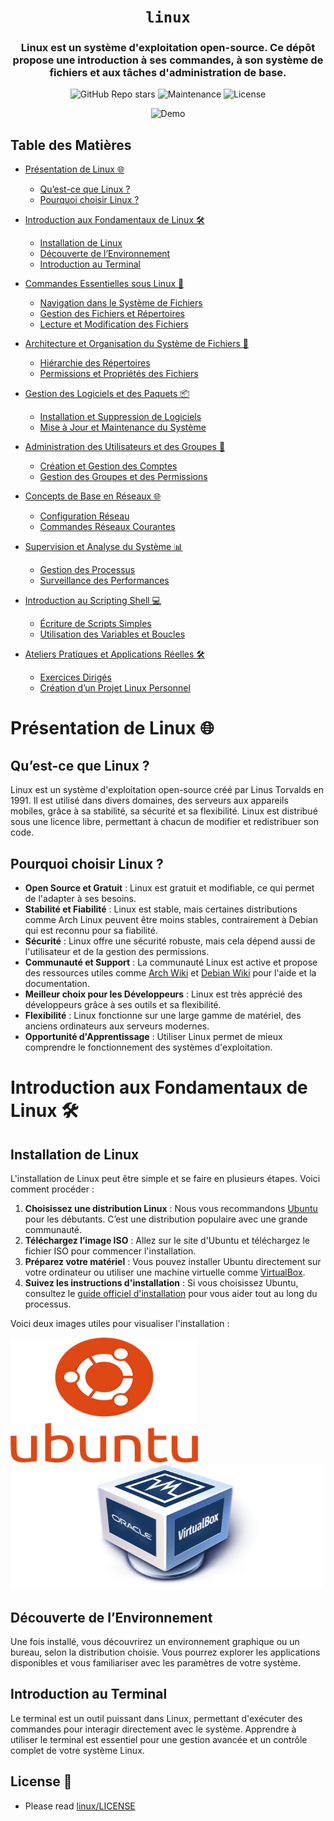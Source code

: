 <div align="center">

# `linux`

<h3>
    Linux est un système d'exploitation open-source. Ce dépôt propose une introduction à ses commandes, à son système de fichiers et aux tâches d'administration de base.
</h3>

<!-- Badges -->

![GitHub Repo stars](https://img.shields.io/github/stars/nemo256/linux?style=for-the-badge)
![Maintenance](https://shields.io/maintenance/yes/2024?style=for-the-badge)
![License](https://shields.io/github/license/nemo256/linux?style=for-the-badge)

<!-- Demo image -->

![Demo](demo.png)

</div>

<!-- TABLE OF CONTENTS -->

## Table des Matières

- [Présentation de Linux 🌐](#présentation-de-linux)

  - [Qu’est-ce que Linux ?](#quest-ce-que-linux)
  - [Pourquoi choisir Linux ?](#pourquoi-choisir-linux)

- [Introduction aux Fondamentaux de Linux 🛠️](#introduction-aux-fondamentaux-de-linux)

  - [Installation de Linux](#installation-de-linux)
  - [Découverte de l’Environnement](#découverte-de-lenvironnement)
  - [Introduction au Terminal](#introduction-au-terminal)

- [Commandes Essentielles sous Linux 📜](#commandes-essentielles-sous-linux)

  - [Navigation dans le Système de Fichiers](#navigation-dans-le-système-de-fichiers)
  - [Gestion des Fichiers et Répertoires](#gestion-des-fichiers-et-répertoires)
  - [Lecture et Modification des Fichiers](#lecture-et-modification-des-fichiers)

- [Architecture et Organisation du Système de Fichiers 📂](#architecture-et-organisation-du-système-de-fichiers)

  - [Hiérarchie des Répertoires](#hiérarchie-des-répertoires)
  - [Permissions et Propriétés des Fichiers](#permissions-et-propriétés-des-fichiers)

- [Gestion des Logiciels et des Paquets 📦](#gestion-des-logiciels-et-des-paquets)

  - [Installation et Suppression de Logiciels](#installation-et-suppression-de-logiciels)
  - [Mise à Jour et Maintenance du Système](#mise-à-jour-et-maintenance-du-système)

- [Administration des Utilisateurs et des Groupes 👤](#administration-des-utilisateurs-et-des-groupes)

  - [Création et Gestion des Comptes](#création-et-gestion-des-comptes)
  - [Gestion des Groupes et des Permissions](#gestion-des-groupes-et-des-permissions)

- [Concepts de Base en Réseaux 🌐](#concepts-de-base-en-réseaux)

  - [Configuration Réseau](#configuration-réseau)
  - [Commandes Réseaux Courantes](#commandes-réseaux-courantes)

- [Supervision et Analyse du Système 📊](#supervision-et-analyse-du-système)

  - [Gestion des Processus](#gestion-des-processus)
  - [Surveillance des Performances](#surveillance-des-performances)

- [Introduction au Scripting Shell 💻](#introduction-au-scripting-shell)

  - [Écriture de Scripts Simples](#écriture-de-scripts-simples)
  - [Utilisation des Variables et Boucles](#utilisation-des-variables-et-boucles)

- [Ateliers Pratiques et Applications Réelles 🛠️](#ateliers-pratiques-et-applications-réelles)
  - [Exercices Dirigés](#exercices-dirigés)
  - [Création d’un Projet Linux Personnel](#création-dun-projet-linux-personnel)

# Présentation de Linux 🌐

## Qu’est-ce que Linux ?

Linux est un système d'exploitation open-source créé par Linus Torvalds en 1991. Il est utilisé dans divers domaines, des serveurs aux appareils mobiles, grâce à sa stabilité, sa sécurité et sa flexibilité. Linux est distribué sous une licence libre, permettant à chacun de modifier et redistribuer son code.

## Pourquoi choisir Linux ?

- **Open Source et Gratuit** : Linux est gratuit et modifiable, ce qui permet de l'adapter à ses besoins.
- **Stabilité et Fiabilité** : Linux est stable, mais certaines distributions comme Arch Linux peuvent être moins stables, contrairement à Debian qui est reconnu pour sa fiabilité.
- **Sécurité** : Linux offre une sécurité robuste, mais cela dépend aussi de l'utilisateur et de la gestion des permissions.
- **Communauté et Support** : La communauté Linux est active et propose des ressources utiles comme [Arch Wiki](https://wiki.archlinux.org) et [Debian Wiki](https://wiki.debian.org) pour l'aide et la documentation.
- **Meilleur choix pour les Développeurs** : Linux est très apprécié des développeurs grâce à ses outils et sa flexibilité.
- **Flexibilité** : Linux fonctionne sur une large gamme de matériel, des anciens ordinateurs aux serveurs modernes.
- **Opportunité d'Apprentissage** : Utiliser Linux permet de mieux comprendre le fonctionnement des systèmes d'exploitation.

# Introduction aux Fondamentaux de Linux 🛠️

## Installation de Linux

L'installation de Linux peut être simple et se faire en plusieurs étapes. Voici comment procéder :

1. **Choisissez une distribution Linux** : Nous vous recommandons [Ubuntu](https://ubuntu.com/download) pour les débutants. C’est une distribution populaire avec une grande communauté.
2. **Téléchargez l’image ISO** : Allez sur le site d'Ubuntu et téléchargez le fichier ISO pour commencer l'installation.
3. **Préparez votre matériel** : Vous pouvez installer Ubuntu directement sur votre ordinateur ou utiliser une machine virtuelle comme [VirtualBox](https://www.virtualbox.org/).
4. **Suivez les instructions d'installation** : Si vous choisissez Ubuntu, consultez le [guide officiel d'installation](https://ubuntu.com/tutorials/install-ubuntu-desktop#1-overview) pour vous aider tout au long du processus.

Voici deux images utiles pour visualiser l'installation :

[<img src="./images/ubuntu.png" width="300" height="200" />](https://ubuntu.com/download)  
[<img src="./images/virtualbox.png" width="500" height="200" />](https://www.virtualbox.org/)

## Découverte de l’Environnement

Une fois installé, vous découvrirez un environnement graphique ou un bureau, selon la distribution choisie. Vous pourrez explorer les applications disponibles et vous familiariser avec les paramètres de votre système.

## Introduction au Terminal

Le terminal est un outil puissant dans Linux, permettant d'exécuter des commandes pour interagir directement avec le système. Apprendre à utiliser le terminal est essentiel pour une gestion avancée et un contrôle complet de votre système Linux.

## License 📑

- Please read [linux/LICENSE](https://github.com/nemo256/linux/blob/master/LICENSE)
